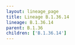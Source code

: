 ```yaml
---
layout: lineage_page
title: Lineage B.1.36.14
lineage: B.1.36.14
parent: B.1.36
children: ['B.1.36.14']
---
```

